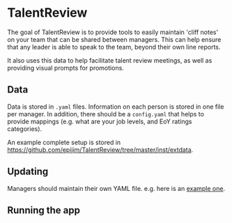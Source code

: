 
# TalentReview

<!-- badges: start -->
<!-- badges: end -->

The goal of TalentReview is to provide tools to easily maintain 'cliff notes' 
on your team that can be shared between managers. This can help ensure that 
any leader is able to speak to the team, beyond their own line reports.

It also uses this data to help facilitate talent review meetings, as well as providing
visual prompts for promotions.

## Data

Data is stored in `.yaml` files. Information on each person is stored in 
one file per manager. In addition, there should be a `config.yaml` that helps 
to provide mappings (e.g. what are your job levels, and EoY ratings categories).

An example complete setup is stored in https://github.com/epijim/TalentReview/tree/master/inst/extdata.

## Updating

Managers should maintain their own YAML file. e.g. here is an [example one](https://github.com/epijim/TalentReview/blob/master/inst/extdata/Giacomo_Nero.yaml).

## Running the app

